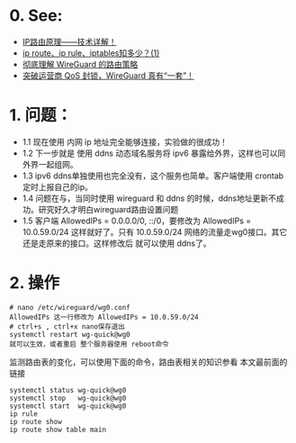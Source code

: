 # 0. See:
- [IP路由原理——技术详解！](https://zhuanlan.zhihu.com/p/338894712)
- [ip route、ip rule、iptables知多少？(1)](https://cloud.tencent.com/developer/article/1521589)
- [彻底理解 WireGuard 的路由策略](https://cloud.tencent.com/developer/article/2153889)
- [突破运营商 QoS 封锁，WireGuard 真有“一套”！](https://cloud.tencent.com/developer/article/2153908)

# 1. 问题：
- 1.1 现在使用 内网 ip 地址完全能够连接，实验做的很成功！
- 1.2 下一步就是 使用 ddns 动态域名服务将 ipv6 暴露给外界，这样也可以同外界一起组网。
- 1.3 ipv6 ddns单独使用也完全没有，这个服务也简单。客户端使用 crontab 定时上报自己的ip。
- 1.4 问题在与，当同时使用 wireguard 和 ddns 的时候，ddns地址更新不成功。研究好久才明白wireguard路由设置问题
- 1.5 客户端 AllowedIPs = 0.0.0.0/0, ::/0，要修改为 AllowedIPs = 10.0.59.0/24 这样就好了。只有 10.0.59.0/24 网络的流量走wg0接口。其它还是走原来的接口。这样修改后 就可以使用 ddns了。

# 2. 操作
```
# nano /etc/wireguard/wg0.conf
AllowedIPs 这一行修改为 AllowedIPs = 10.0.59.0/24
# ctrl+s , ctrl+x nano保存退出
systemctl restart wg-quick@wg0
就可以生效，或者重启 整个服务器使用 reboot命令
```

监测路由表的变化，可以使用下面的命令，路由表相关的知识参看 本文最前面的链接
```
systemctl status wg-quick@wg0
systemctl stop   wg-quick@wg0
systemctl start  wg-quick@wg0
ip rule
ip route show
ip route show table main


```
